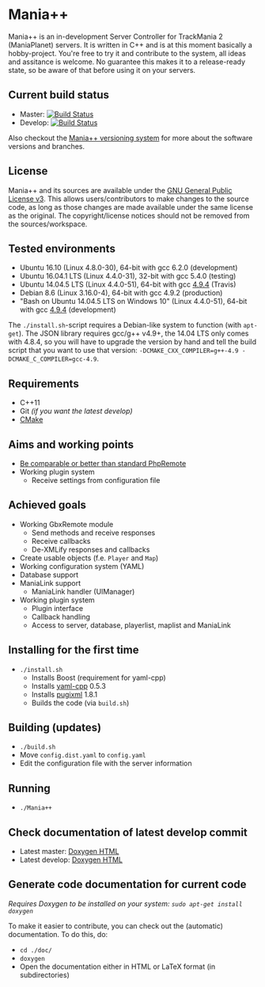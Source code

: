 # Mania++
Mania++ is an in-development Server Controller for TrackMania 2 (ManiaPlanet) servers. It is written in C++ and is at this moment basically a hobby-project. You're free to try it and contribute to the system, all ideas and assitance is welcome. No guarantee this makes it to a release-ready state, so be aware of that before using it on your servers.

## Current build status ##
* Master: [![Build Status](https://travis-ci.org/TheMaximum/mania-pp.svg?branch=master)](https://travis-ci.org/TheMaximum/mania-pp)
* Develop: [![Build Status](https://travis-ci.org/TheMaximum/mania-pp.svg?branch=develop)](https://travis-ci.org/TheMaximum/mania-pp)

Also checkout the [Mania++ versioning system](https://themaximum.github.io/mania-pp/versioning.html) for more about the software versions and branches.

## License ##
Mania++ and its sources are available under the [GNU General Public License v3](https://www.gnu.org/licenses/#GPL). This allows users/contributors to make changes to the source code, as long as those changes are made available under the same license as the original. The copyright/license notices should not be removed from the sources/workspace.

## Tested environments ##
* Ubuntu 16.10 (Linux 4.8.0-30), 64-bit with gcc 6.2.0 (development)
* Ubuntu 16.04.1 LTS (Linux 4.4.0-31), 32-bit with gcc 5.4.0 (testing)
* Ubuntu 14.04.5 LTS (Linux 4.4.0-51), 64-bit with gcc [4.9.4](http://askubuntu.com/a/456849) (Travis)
* Debian 8.6 (Linux 3.16.0-4), 64-bit with gcc 4.9.2 (production)
* "Bash on Ubuntu 14.04.5 LTS on Windows 10" (Linux 4.4.0-51), 64-bit with gcc [4.9.4](http://askubuntu.com/a/456849) (development)

The ```./install.sh```-script requires a Debian-like system to function (with ```apt-get```). The JSON library requires gcc/g++ v4.9+, the 14.04 LTS only comes with 4.8.4, so you will have to upgrade the version by hand and tell the build script that you want to use that version: ```-DCMAKE_CXX_COMPILER=g++-4.9 -DCMAKE_C_COMPILER=gcc-4.9```.

## Requirements ##
* C++11
* Git _(if you want the latest develop)_
* [CMake](https://cmake.org)

## Aims and working points ##
* [Be comparable or better than standard PhpRemote](https://themaximum.github.io/mania-pp/comparison.html)
* Working plugin system
   * Receive settings from configuration file

## Achieved goals ##
* Working GbxRemote module
   * Send methods and receive responses
   * Receive callbacks
   * De-XMLify responses and callbacks
* Create usable objects (f.e. `Player` and `Map`)
* Working configuration system (YAML)
* Database support
* ManiaLink support
   * ManiaLink handler (UIManager)
* Working plugin system
   * Plugin interface
   * Callback handling
   * Access to server, database, playerlist, maplist and ManiaLink

## Installing for the first time ##
* ```./install.sh```
    * Installs Boost (requirement for yaml-cpp)
    * Installs [yaml-cpp](https://github.com/jbeder/yaml-cpp/) 0.5.3
    * Installs [pugixml](https://github.com/zeux/pugixml) 1.8.1
    * Builds the code (via ```build.sh```)

## Building (updates) ##
* ```./build.sh```
* Move ```config.dist.yaml``` to ```config.yaml```
* Edit the configuration file with the server information

## Running ##
* ```./Mania++```

## Check documentation of latest develop commit ##
* Latest master: [Doxygen HTML](https://themaximum.github.io/mania-pp/docs/master/html/)
* Latest develop: [Doxygen HTML](https://themaximum.github.io/mania-pp/docs/develop/html/)

## Generate code documentation for current code ##
_Requires Doxygen to be installed on your system: ```sudo apt-get install doxygen```_

To make it easier to contribute, you can check out the (automatic) documentation.
To do this, do:

* ```cd ./doc/```
* ```doxygen```
* Open the documentation either in HTML or LaTeX format (in subdirectories)
